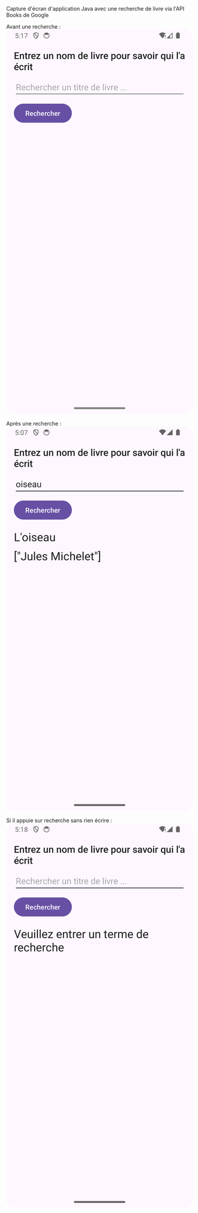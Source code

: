 Capture d'écran d'application Java avec une recherche de livre via l'API Books de Google

Avant une recherche : 
![app](images/initial.png)

Après une recherche : 
![app](images/query.png)

Si il appuie sur recherche sans rien écrire :
![app](images/no-query.png)